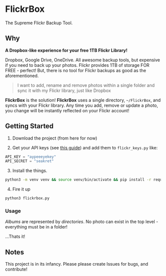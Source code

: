 # FlickrBox

The Supreme Flickr Backup Tool.

## Why

**A Dropbox-like experience for your free 1TB Flickr Library!**

Dropbox, Google Drive, OneDrive. All awesome backup tools, but expensive if you need to back up your photos.
Flickr provides 1TB of storage FOR FREE - perfect! But, there is no tool for Flickr backups as good as the aforementioned.

> I want to add, rename and remove photos within a single folder and sync it with my Flickr library, just like Dropbox

**FlickrBox** is the solution! **FlickrBox** uses a single directory, `~/FlickrBox`, and syncs with your Flickr library. Any time you add, remove or update a photo, you change will be instantly reflected on your Flickr account!

## Getting Started

1. Download the project (from here for now)

2. Get your API keys (see [this guide](https://github.com/alexis-mignon/python-flickr-api/wiki/Flickr-API-Keys-and-Authentication)) and add them to `flickr_keys.py` like:

```python
API_KEY = "aypeeeyekey"
API_SECRET = "seakret"
```

3. Install the things.

```bash
python3 -m venv venv && source venv/bin/activate && pip install -r requirements.txt
```

4. Fire it up

```bash
python3 flickrbox.py
```

### Usage

*Albums* are represented by *directories*. No photo can exist in the top level - everything must be in a folder!

...Thats it!

## Notes

This project is in its infancy. Please please create Issues for bugs, and contribute!
